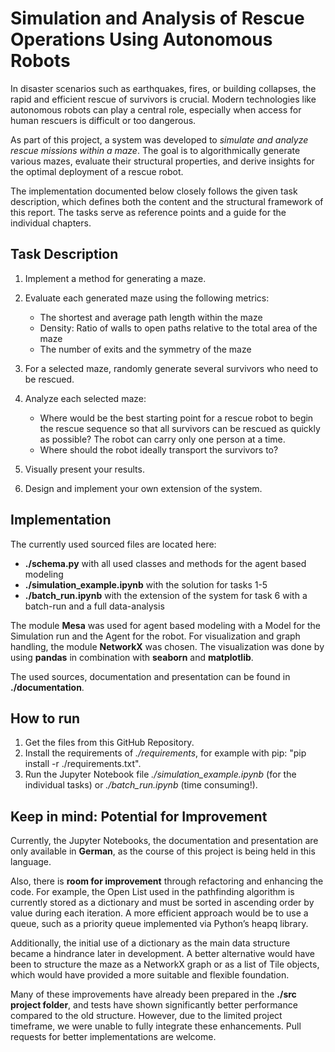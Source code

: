 # Simulation and Analysis of Rescue Operations Using Autonomous Robots

In disaster scenarios such as earthquakes, fires, or building collapses, the rapid and efficient rescue of survivors is crucial. Modern technologies like autonomous robots can play a central role, especially when access for human rescuers is difficult or too dangerous.

As part of this project, a system was developed to *simulate and analyze rescue missions within a maze*. The goal is to algorithmically generate various mazes, evaluate their structural properties, and derive insights for the optimal deployment of a rescue robot.

The implementation documented below closely follows the given task description, which defines both the content and the structural framework of this report. The tasks serve as reference points and a guide for the individual chapters.

## Task Description

1. Implement a method for generating a maze.
2. Evaluate each generated maze using the following metrics:
    - The shortest and average path length within the maze
    - Density: Ratio of walls to open paths relative to the total area of the maze
    - The number of exits and the symmetry of the maze
3. For a selected maze, randomly generate several survivors who need to be rescued.
4. Analyze each selected maze:
    - Where would be the best starting point for a rescue robot to begin the rescue sequence so that all survivors can be rescued as quickly as possible? The robot can carry only one person at a time.
    - Where should the robot ideally transport the survivors to?
5. Visually present your results.

6. Design and implement your own extension of the system.

## Implementation

The currently used sourced files are located here:

- **./schema.py** with all used classes and methods for the agent based modeling
- **./simulation_example.ipynb** with the solution for tasks 1-5
- **./batch_run.ipynb** with the extension of the system for task 6 with a batch-run and a full data-analysis

The module **Mesa** was used for agent based modeling with a Model for the Simulation run and the Agent for the robot. For visualization and graph handling, the module **NetworkX** was chosen. The visualization was done by using **pandas** in combination with **seaborn** and **matplotlib**.

The used sources, documentation and presentation can be found in **./documentation**.

## How to run

1. Get the files from this GitHub Repository.
2. Install the requirements of _./requirements_, for example with pip: "pip install -r ./requirements.txt".
3. Run the Jupyter Notebook file _./simulation_example.ipynb_ (for the individual tasks) or _./batch_run.ipynb_ (time consuming!).

## Keep in mind: Potential for Improvement
Currently, the Jupyter Notebooks, the documentation and presentation are only available in **German**, as the course of this project is being held in this language.

Also, there is **room for improvement** through refactoring and enhancing the code. For example, the Open List used in the pathfinding algorithm is currently stored as a dictionary and must be sorted in ascending order by value during each iteration. A more efficient approach would be to use a queue, such as a priority queue implemented via Python’s heapq library.

Additionally, the initial use of a dictionary as the main data structure became a hindrance later in development. A better alternative would have been to structure the maze as a NetworkX graph or as a list of Tile objects, which would have provided a more suitable and flexible foundation.

Many of these improvements have already been prepared in the **./src project folder**, and tests have shown significantly better performance compared to the old structure. However, due to the limited project timeframe, we were unable to fully integrate these enhancements. Pull requests for better implementations are welcome.
